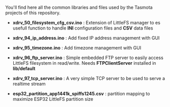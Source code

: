 You'll find here all the common libraries and files used by the Tasmota projects of this repository.

  * **xdrv_50_filesystem_cfg_csv.ino** : Extension of LittleFS manager to es usefull function to handle **INI** configuration files and **CSV** data files
  * **xdrv_94_ip_address.ino** : Add fixed IP address management with GUI
  * **xdrv_95_timezone.ino** : Add timezone management with GUI
  * **xdrv_96_ftp_server.ino** : Simple embedded FTP server to easily access LittleFS filesystem in read/write. Needs **FTPClientServer** installed in **lib/default**
  * **xdrv_97_tcp_server.ino** : A very simple TCP server to be used to serve a realtime stream

  * **esp32_partition_app1441k_spiffs1245.csv** : partition mapping to maximize ESP32 LittleFS partition size
